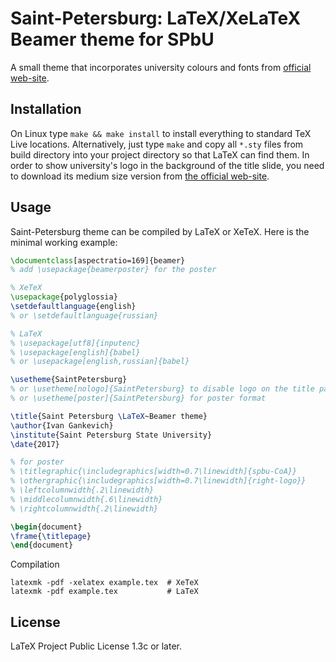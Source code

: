 # Saint-Petersburg: LaTeX/XeLaTeX Beamer theme for SPbU

A small theme that incorporates university colours and fonts from [official
web-site](http://pr.spbu.ru/).

## Installation

On Linux type ``make && make install`` to install everything to standard TeX
Live locations. Alternatively, just type ``make`` and copy all `*.sty` files
from build directory into your project directory so that LaTeX can find them.
In order to show university's logo in the background of the title slide, you
need to download its medium size version from [the official
web-site](http://pr.spbu.ru/images/simvolika/logo/CoA_Medium.eps). 

## Usage

Saint-Petersburg theme can be compiled by LaTeX or XeTeX. Here is the minimal
working example:
```latex
\documentclass[aspectratio=169]{beamer}
% add \usepackage{beamerposter} for the poster

% XeTeX
\usepackage{polyglossia}
\setdefaultlanguage{english}
% or \setdefaultlanguage{russian}

% LaTeX
% \usepackage[utf8]{inputenc}
% \usepackage[english]{babel}
% or \usepackage[english,russian]{babel}

\usetheme{SaintPetersburg}
% or \usetheme[nologo]{SaintPetersburg} to disable logo on the title page
% or \usetheme[poster]{SaintPetersburg} for poster format

\title{Saint Petersburg \LaTeX~Beamer theme}
\author{Ivan Gankevich}
\institute{Saint Petersburg State University}
\date{2017}

% for poster
% \titlegraphic{\includegraphics[width=0.7\linewidth]{spbu-CoA}}
% \othergraphic{\includegraphics[width=0.7\linewidth]{right-logo}}
% \leftcolumnwidth{.2\linewidth}
% \middlecolumnwidth{.6\linewidth}
% \rightcolumnwidth{.2\linewidth}

\begin{document}
\frame{\titlepage}
\end{document}
```

Compilation
```shell
latexmk -pdf -xelatex example.tex  # XeTeX
latexmk -pdf example.tex           # LaTeX
```

## License

LaTeX Project Public License 1.3c or later.
